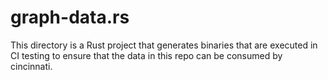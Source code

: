 # graph-data.rs
This directory is a Rust project that generates binaries that are executed in CI testing to ensure that the data in this repo can be consumed by cincinnati.
